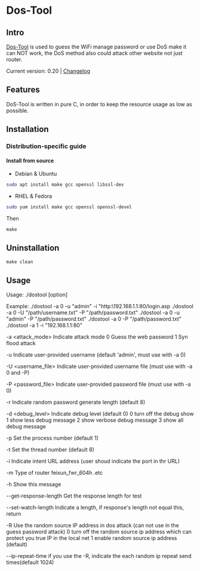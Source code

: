 # Dos-Tool

## Intro

[Dos-Tool](https://github.com/rikonaka/DoS-Tool) is used to guess the WiFi manage password or use DoS make it can NOT work, the DoS method also could attack other website not just router.

Current version: 0.20 | [Changelog](CHANGELOG.md)

## Features

DoS-Tool is written in pure C, in order to keep the resource usage as low as possible.

## Installation

### Distribution-specific guide

#### Install from source

- Debian & Ubuntu

```bash
sudo apt install make gcc openssl libssl-dev
```

- RHEL & Fedora

```bash
sudo yum install make gcc openssl openssl-devel
```

Then

```c
make
```

## Uninstallation

```c
make clean
```

## Usage

Usage: ./dostool [option]

Example:
./dostool -a 0 -u "admin" -i "http:\\192.168.1.1:80/login.asp
./dostool -a 0 -U "/path/username.txt" -P "/path/password.txt"
./dostool -a 0 -u "admin" -P "/path/password.txt"
./dostool -a 0 -P "/path/password.txt"
./dostool -a 1 -i "192.168.1.1:80"

-a <attack_mode>        Indicate attack mode
                        0    Guess the web password
                        1    Syn flood attack

-u <username>           Indicate user-provided username (default 'admin', must use with -a 0)

-U <username_file>      Indicate user-provided username file (must use with -a 0 and -P)

-P <password_file>      Indicate user-provided password file (must use with -a 0)

-r <length>             Indicate random password generate length (default 8)

-d <debug_level>        Indicate debug level (default 0)
                        0    turn off the debug show
                        1    show less debug message
                        2    show verbose debug message
                        3    show all debug message

-p <number>             Set the process number (default 1)

-t <number>             Set the thread number (default 8)

-i <target>             Indicate intent URL address (user shoud indicate the port in thr URL)

-m <type>               Type of router
                        feixun_fwr_604h .etc

-h                      Show this message

--get-response-length   Get the response length for test

--set-watch-length      Indicate a length, if response's length not equal this, return

-R    Use the random source IP address in dos attack (can not use in the guess password attack)
      0    turn off the random source ip address which can protect you true IP in the local net
      1    enable random source ip address (default)

--ip-repeat-time         if you use the -R, indicate the each random ip repeat send times(default 1024)
